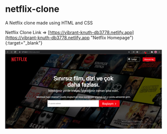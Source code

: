 # netflix-clone
A Netflix clone made using HTML and CSS

Netflix Clone Link => [https://vibrant-knuth-db3778.netlify.app](https://vibrant-knuth-db3778.netlify.app "Netflix Homepage"){:target="_blank"}

<!-- Netflix Clone Link => 
<a href="https://vibrant-knuth-db3778.netlify.app" target="_blank">https://vibrant-knuth-db3778.netlify.app</a> -->

![netflix_demo](img/demo.png "netflix demo")
